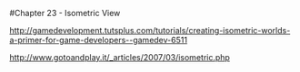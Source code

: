 #Chapter 23 - Isometric View

http://gamedevelopment.tutsplus.com/tutorials/creating-isometric-worlds-a-primer-for-game-developers--gamedev-6511

http://www.gotoandplay.it/_articles/2007/03/isometric.php